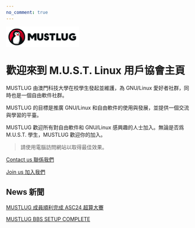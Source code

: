 ```yaml
---
no_comment: true
---
```


<img src="/logo_banner.png" alt="Never" width=200em>
 

# 歡迎來到 M.U.S.T. Linux 用戶協會主頁

MUSTLUG 由澳門科技大學在校學生發起並維護，為 GNU/Linux 愛好者社群，同時也是一個自由軟件社群。
 
MUSTLUG 的目標是推廣 GNU/Linux 和自由軟件的使用與發展，並提供一個交流與學習的平臺。
 
MUSTLUG 歡迎所有對自由軟件和 GNU/Linux 感興趣的人士加入。無論是否爲 M.U.S.T. 學生，MUSTLUG 歡迎你的加入。

> 請使用電腦訪問網站以取得最佳效果。

[Contact us 聯係我們](/contact_us/)
 

[Join us 加入我們](/join_us/)


## News 新聞
[MUSTLUG 成員順利完成 ASC24 超算大賽](/lug_member_finished_asc24/)
 
[MUSTLUG BBS SETUP COMPLETE](/bbs_setup_complete/)